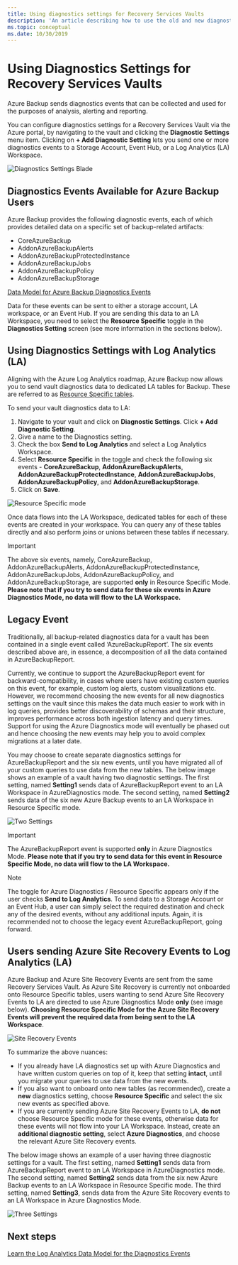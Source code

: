 ```yaml
---
title: Using diagnostics settings for Recovery Services Vaults
description: 'An article describing how to use the old and new diagnostics events for Azure Backup'
ms.topic: conceptual
ms.date: 10/30/2019
---
```


# Using Diagnostics Settings for Recovery Services Vaults

Azure Backup sends diagnostics events that can be collected and used for the purposes of analysis, alerting and reporting. 

You can configure diagnostics settings for a Recovery Services Vault via the Azure portal, by navigating to the vault and clicking the **Diagnostic Settings** menu item. Clicking on **+ Add Diagnostic Setting** lets you send one or more diagnostics events to a Storage Account, Event Hub, or a Log Analytics (LA) Workspace.

![Diagnostics Settings Blade](./media/backup-azure-diagnostics-events/diagnostics-settings-blade.png)

## Diagnostics Events Available for Azure Backup Users

Azure Backup provides the following diagnostic events, each of which provides detailed data on a specific set of backup-related artifacts:
* CoreAzureBackup
* AddonAzureBackupAlerts
* AddonAzureBackupProtectedInstance
* AddonAzureBackupJobs
* AddonAzureBackupPolicy
* AddonAzureBackupStorage 

[Data Model for Azure Backup Diagnostics Events](https://aka.ms/diagnosticsdatamodel)

Data for these events can be sent to either a storage account, LA workspace, or an Event Hub. If you are sending this data to an LA Workspace, you need to select the **Resource Specific** toggle in the **Diagnostics Setting** screen (see more information in the sections below).

## Using Diagnostics Settings with Log Analytics (LA)

Aligning with the Azure Log Analytics roadmap, Azure Backup now allows you to send vault diagnostics data to dedicated LA tables for Backup. These are referred to as [Resource Specific tables](https://docs.microsoft.com/azure/azure-monitor/platform/resource-logs-collect-workspace#resource-specific).

To send your vault diagnostics data to LA:
1.	Navigate to your vault and click on **Diagnostic Settings**. Click **+ Add Diagnostic Setting**.
2.	Give a name to the Diagnostics setting.
3.	Check the box **Send to Log Analytics** and select a Log Analytics Workspace.
4.	Select **Resource Specific** in the toggle and check the following six events - **CoreAzureBackup**, **AddonAzureBackupAlerts**, **AddonAzureBackupProtectedInstance**, **AddonAzureBackupJobs**, **AddonAzureBackupPolicy**, and **AddonAzureBackupStorage**.
5.	Click on **Save**.

![Resource Specific mode](./media/backup-azure-diagnostics-events/resource-specific-blade.png)

Once data flows into the LA Workspace, dedicated tables for each of these events are created in your workspace. You can query any of these tables directly and also perform joins or unions between these tables if necessary.

> [!IMPORTANT]
> The above six events, namely, CoreAzureBackup, AddonAzureBackupAlerts, AddonAzureBackupProtectedInstance, AddonAzureBackupJobs, AddonAzureBackupPolicy, and AddonAzureBackupStorage, are supported **only** in Resource Specific Mode. **Please note that if you try to send data for these six events in Azure Diagnostics Mode, no data will flow to the LA Workspace.**

## Legacy Event

Traditionally, all backup-related diagnostics data for a vault has been contained in a single event called ‘AzureBackupReport’. The six events described above are, in essence, a decomposition of all the data contained in AzureBackupReport. 

Currently, we continue to support the AzureBackupReport event for backward-compatibility, in cases where users have existing custom queries on this event, for example, custom log alerts, custom visualizations etc. However, we recommend choosing the new events for all new diagnostics settings on the vault since this makes the data much easier to work with in log queries, provides better discoverability of schemas and their structure, improves performance across both ingestion latency and query times. Support for using the Azure Diagnostics mode will eventually be phased out and hence choosing the new events may help you to avoid complex migrations at a later date.

You may choose to create separate diagnostics settings for AzureBackupReport and the six new events, until you have migrated all of your custom queries to use data from the new tables. The below image shows an example of a vault having two diagnostic settings. The first setting, named **Setting1** sends data of AzureBackupReport event to an LA Workspace in AzureDiagnostics mode. The second setting, named **Setting2** sends data of the six new Azure Backup events to an LA Workspace in Resource Specific mode.

![Two Settings](./media/backup-azure-diagnostics-events/two-settings-example.png)

> [!IMPORTANT]
> The AzureBackupReport event is supported **only** in Azure Diagnostics Mode. **Please note that if you try to send data for this event in Resource Specific Mode, no data will flow to the LA Workspace.**

> [!NOTE]
> The toggle for Azure Diagnostics / Resource Specific appears only if the user checks **Send to Log Analytics**. To send data to a Storage Account or an Event Hub, a user can simply select the required destination and check any of the desired events, without any additional inputs. Again, it is recommended not to choose the legacy event AzureBackupReport, going forward.

## Users sending Azure Site Recovery Events to Log Analytics (LA)

Azure Backup and Azure Site Recovery Events are sent from the same Recovery Services Vault. As Azure Site Recovery is currently not onboarded onto Resource Specific tables, users wanting to send Azure Site Recovery Events to LA are directed to use Azure Diagnostics Mode **only** (see image below). **Choosing Resource Specific Mode for the Azure Site Recovery Events will prevent the required data from being sent to the LA Workspace**.

![Site Recovery Events](./media/backup-azure-diagnostics-events/site-recovery-settings.png)

To summarize the above nuances:

* If you already have LA diagnostics set up with Azure Diagnostics and have written custom queries on top of it, keep that setting **intact**, until you migrate your queries to use data from the new events.
* If you also want to onboard onto new tables (as recommended), create a **new** diagnostics setting, choose **Resource Specific** and select the six new events as specified above.
* If you are currently sending Azure Site Recovery Events to LA, **do not** choose Resource Specific mode for these events, otherwise data for these events will not flow into your LA Workspace. Instead, create an **additional diagnostic setting**, select **Azure Diagnostics**, and choose the relevant Azure Site Recovery events.

The below image shows an example of a user having three diagnostic settings for a vault. The first setting, named **Setting1** sends data from AzureBackupReport event to an LA Workspace in AzureDiagnostics mode. The second setting, named **Setting2** sends data from the six new Azure Backup events to an LA Workspace in Resource Specific mode. The third setting, named **Setting3**, sends data from the Azure Site Recovery events to an LA Workspace in Azure Diagnostics Mode.

![Three Settings](./media/backup-azure-diagnostics-events/three-settings-example.png)

## Next steps

[Learn the Log Analytics Data Model for the Diagnostics Events](https://aka.ms/diagnosticsdatamodel)

